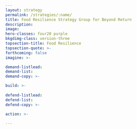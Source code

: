 ```yaml
---
layout: strategy
permalink: /strategies/:name/
title: Food Resilience Strategy Group for Beyond Return
description:
image:
hero-classes: four20 purple
bkgdimg-class: version-three
topsection-title: Food Resilience
topsection-quote: >-
forthcoming: false
imagine: >-

demand-listlead:
demand-list: 
demand-copy: >-

build: >-
  
defend-listlead: 
defend-list: 
defend-copy: >-

action: >-
  
---
```

